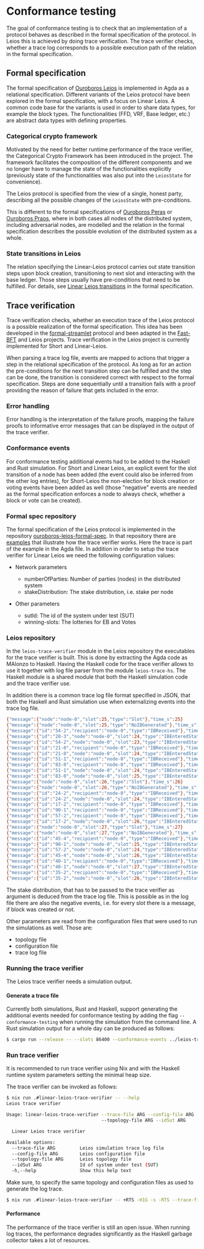 # Conformance testing

The goal of conformance testing is to check that an implementation of a protocol behaves as described in the formal specification of the protocol.
In Leios this is achieved by doing trace verification. The trace verifier checks, whether a trace log corresponds to a possible execution path of the relation in the formal specification.

## Formal specification

The formal specification of [Ouroboros Leios](https://github.com/input-output-hk/ouroboros-leios-formal-spec) is implemented in Agda as a relational specification. Different variants of the Leios protocol have been explored in the formal specification, with a focus on Linear Leios.
A common code base for the variants is used in order to share data types, for example the block types.
The functionalities (FFD, VRF, Base ledger, etc.) are abstract data types with defining properties.

### Categorical crypto framework

Motivated by the need for better runtime performance of the trace verifier, the Categorical Crypto Framework has been introduced in the project. The framework facilitates the composition of the different components and we no longer have to manage the state of the functionalities explicitly (previously state of the functionalities was also put into the `LeiosState` for convenience).

The Leios protocol is specified from the view of a single, honest party, describing all the possible changes of the `LeiosState` with pre-conditions.

This is different to the formal specifications of [Ouroboros Peras](https://github.com/input-output-hk/peras-design/blob/main/src/Peras/SmallStep.lagda.md) or [Ouroboros Praos](https://github.com/input-output-hk/ouroboros-praos-formal-spec/blob/main/src/Protocol/Semantics.agda), where in both cases all nodes of the distributed system, including adversarial nodes, are modelled and the relation in the formal specification describes the possible evolution of the distributed system as a whole.

### State transitions in Leios

The relation specifying the Linear-Leios protocol carries out state transition steps upon block creation, transitioning to next slot and interacting with the base ledger. Those steps usually have pre-conditions that need to be fulfilled. For details, see [Linear Leios transitions](https://github.com/input-output-hk/ouroboros-leios-formal-spec/blob/main/formal-spec/Leios/Linear.lagda.md#linear-leios-transitions) in the formal specification.

## Trace verification

Trace verification checks, whether an execution trace of the Leios protocol is a possible realization of the formal specification. This idea has been developed in the [formal-streamlet](https://github.com/input-output-hk/formal-streamlet) protocol and been adapted in the [Fast-BFT](https://github.com/input-output-hk/innovation-fastbft) and Leios projects. Trace verification in the Leios project is currently implemented for Short and Linear-Leios.

When parsing a trace log file, events are mapped to actions that trigger a step in the relational specification of the protocol. As long as for an action the pre-conditions for the next transition step can be fulfilled and the step can be done, the transition is considered correct with respect to the formal specification. Steps are done sequentially until a transition fails with a proof providing the reason of failure that gets included in the error.

### Error handling

Error handling is the interpretation of the failure proofs, mapping the failure proofs to informative error messages that can be displayed in the output of the trace verifier.

### Conformance events

For conformance testing additional events had to be added to the Haskell and Rust simulation. For Short and Linear Leios, an explicit event for the slot transition of a node has been added (the event could also be inferred from the other log entries), for Short-Leios the non-election for block creation or voting events have been added as well (those "negative" events are needed as the formal specification enforces a node to always check, whether a block or vote can be created).

### Formal spec repository

The formal specification of the Leios protocol is implemented in the repository [ouroboros-leios-formal-spec](https://github.com/input-output-hk/ouroboros-leios-formal-spec).
In that repository there are [examples](https://github.com/input-output-hk/ouroboros-leios-formal-spec/blob/main/formal-spec/Leios/Linear/Trace/Verifier/Test.lagda.md) that illustrate how the trace verifier works. Here the trace is part of the example in the Agda file. In addition in order to setup the trace verifier for Linear Leios we need the following configuration values:

* Network parameters
  * numberOfParties: Number of parties (nodes) in the distributed system
  * stakeDistribution: The stake distribution, i.e. stake per node

* Other parameters
  * sutId: The id of the system under test (SUT)
  * winning-slots: The lotteries for EB and Votes

### Leios repository

In the `leios-trace-verifier` module in the Leios repository the executables for the trace verifier is built. This is done by extracting the Agda code as MAlonzo to Haskell. Having the Haskell code for the trace verifier allows to use it together with log file parser from the module `leios-trace-hs`. The Haskell module is a shared module that both the Haskell simulation code and the trace verifier use.

In addition there is a common trace log file format specified in JSON, that both the Haskell and Rust simulation use when externalizing events into the trace log file.
```bash
{"message":{"node":"node-0","slot":25,"type":"Slot"},"time_s":25}
{"message":{"node":"node-0","slot":25,"type":"NoIBGenerated"},"time_s":25}
{"message":{"id":"54-2","recipient":"node-0","type":"IBReceived"},"time_s":25.028918}
{"message":{"id":"20-3","node":"node-0","slot":24,"type":"IBEnteredState"},"time_s":25.065875}
{"message":{"id":"54-2","node":"node-0","slot":23,"type":"IBEnteredState"},"time_s":25.12807}
{"message":{"id":"21-0","recipient":"node-0","type":"IBReceived"},"time_s":25.23862}
{"message":{"id":"21-0","node":"node-0","slot":24,"type":"IBEnteredState"},"time_s":25.337772}
{"message":{"id":"51-1","recipient":"node-0","type":"IBReceived"},"time_s":25.680406}
{"message":{"id":"83-0","recipient":"node-0","type":"IBReceived"},"time_s":25.743445}
{"message":{"id":"51-1","node":"node-0","slot":24,"type":"IBEnteredState"},"time_s":25.779558}
{"message":{"id":"83-0","node":"node-0","slot":25,"type":"IBEnteredState"},"time_s":25.842597}
{"message":{"node":"node-0","slot":26,"type":"Slot"},"time_s":26}
{"message":{"node":"node-0","slot":26,"type":"NoIBGenerated"},"time_s":26}
{"message":{"id":"24-2","recipient":"node-0","type":"IBReceived"},"time_s":26.299945}
{"message":{"id":"24-2","node":"node-0","slot":24,"type":"IBEnteredState"},"time_s":26.399097}
{"message":{"id":"17-2","recipient":"node-0","type":"IBReceived"},"time_s":26.840607}
{"message":{"id":"90-1","recipient":"node-0","type":"IBReceived"},"time_s":26.920078}
{"message":{"id":"57-2","recipient":"node-0","type":"IBReceived"},"time_s":26.921749}
{"message":{"id":"17-2","node":"node-0","slot":26,"type":"IBEnteredState"},"time_s":26.939759}
{"message":{"node":"node-0","slot":27,"type":"Slot"},"time_s":27}
{"message":{"node":"node-0","slot":27,"type":"NoIBGenerated"},"time_s":27}
{"message":{"id":"45-4","recipient":"node-0","type":"IBReceived"},"time_s":27.005877}
{"message":{"id":"90-1","node":"node-0","slot":25,"type":"IBEnteredState"},"time_s":27.01923}
{"message":{"id":"57-2","node":"node-0","slot":24,"type":"IBEnteredState"},"time_s":27.020901}
{"message":{"id":"45-4","node":"node-0","slot":26,"type":"IBEnteredState"},"time_s":27.105029}
{"message":{"id":"40-1","recipient":"node-0","type":"IBReceived"},"time_s":27.393871}
{"message":{"id":"40-1","node":"node-0","slot":27,"type":"IBEnteredState"},"time_s":27.493023}
{"message":{"id":"35-2","recipient":"node-0","type":"IBReceived"},"time_s":27.502044}
{"message":{"id":"35-2","node":"node-0","slot":26,"type":"IBEnteredState"},"time_s":27.601196}
```

The stake distribution, that has to be passed to the trace verifier as argument is deduced from the trace log file. This is possible as in the log file there are also the negative events, i.e. for every slot there is a message, if block was created or not.

Other parameters are read from the configuration files that were used to run the simulations as well. Those are:
* topology file
* configuration file
* trace log file

### Running the trace verifier

The Leios trace verifier needs a simulation output.

#### Generate a trace file

Currently both simulations, Rust and Haskell, support generating the additional events needed for conformance testing by adding the flag `--conformance-testing` when running the simulation from the command line. A Rust simulation output for a whole day can be produced as follows:

```bash
$ cargo run --release -- --slots 86400 --conformance-events ../leios-trace-verifier/examples/topology.yaml ../sim-rs.out
```

### Run trace verifier

It is recommended to run trace verifier using Nix and with the Haskell runtime system parameters setting the minimal heap size.

The trace verifier can be invoked as follows:

```bash
$ nix run .#linear-leios-trace-verifier -- --help
Leios trace verifier

Usage: linear-leios-trace-verifier --trace-file ARG --config-file ARG
                                   --topology-file ARG --idSut ARG

  Linear Leios trace verifier

Available options:
  --trace-file ARG         Leios simulation trace log file
  --config-file ARG        Leios configuration file
  --topology-file ARG      Leios topology file
  --idSut ARG              Id of system under test (SUT)
  -h,--help                Show this help text
```

Make sure, to specify the same topology and configuration files as used to generate the log trace.

```bash
$ nix run .#linear-leios-trace-verifier -- +RTS -H1G -s -RTS --trace-file trace.log --config-file data/simulation/config.default.yaml --topology-file leios-trace-verifier/examples/topology.yaml --idSut 0
```

#### Performance

The performance of the trace verifier is still an open issue. When running log traces, the performance degrades significantly as the Haskell garbage collector takes a lot of resources.
